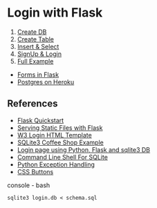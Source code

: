 # Login with Flask

1. [Create DB](https://github.com/eniompw/FlaskLogin/blob/master/create_db.py)
2. [Create Table](https://github.com/eniompw/FlaskLogin/blob/master/create_tbl.py)
3. [Insert & Select](https://github.com/eniompw/FlaskLogin/blob/master/first_db.py)
4. [SignUp & Login](https://github.com/eniompw/FlaskLogin/blob/master/signup%26login.py)
5. [Full Example](https://github.com/eniompw/FlaskLogin/blob/master/main.py)

* [Forms in Flask](https://github.com/eniompw/FormsInFlask)
* [Postgres on Heroku](https://github.com/eniompw/FlaskPostgres)

## References
* [Flask Quickstart](https://flask.palletsprojects.com/en/1.1.x/quickstart/)
* [Serving Static Files with Flask](https://stackabuse.com/serving-static-files-with-flask/)   
* [W3 Login HTML Template](https://www.w3schools.com/howto/tryit.asp?filename=tryhow_css_login_form)   
* [SQLite3 Coffee Shop Example](https://github.com/smileboywtu/SQLite3)
* [Login page using Python, Flask and sqlite3 DB](https://gist.github.com/PolBaladas/07bfcdefb5c1c57cdeb5#how-to-guide) 
* [Command Line Shell For SQLite](https://www.sqlite.org/cli.html#querying_the_database_schema)
* [Python Exception Handling](https://www.programiz.com/python-programming/exception-handling)
* [CSS Buttons](https://www.w3schools.com/csS/css3_buttons.asp)


console - bash  

    sqlite3 login.db < schema.sql

